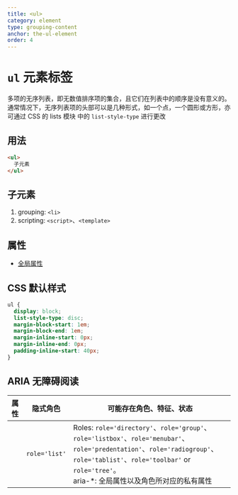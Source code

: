 ```yaml
---
title: <ul>
category: element
type: grouping-content
anchor: the-ul-element
order: 4
---
```


# `ul` 元素标签

多项的无序列表，即无数值排序项的集合，且它们在列表中的顺序是没有意义的。通常情况下，无序列表项的头部可以是几种形式，如一个点，一个圆形或方形，亦可通过 CSS 的 lists 模块 中的 `list-style-type` 进行更改

## 用法

```html
<ul>
  子元素
</ul>
```

## 子元素

1. grouping: `<li>`
1. scripting: `<script>`、`<template>`

## 属性

* [全局属性](/front-end/HTML/attribute#anchor-全局属性)

## CSS 默认样式

```css
ul {
  display: block;
  list-style-type: disc;
  margin-block-start: 1em;
  margin-block-end: 1em;
  margin-inline-start: 0px;
  margin-inline-end: 0px;
  padding-inline-start: 40px;
}
```

## ARIA 无障碍阅读

| 属性 | 隐式角色 | 可能存在角色、特征、状态 |
| ---- | ---- | ---- |
| | `role='list'` | Roles: `role='directory'`、`role='group'`、`role='listbox'`、`role='menubar'`、`role='predentation'`、`role='radiogroup'`、`role='tablist'`、`role='toolbar'` or `role='tree'`。 <br> aria-*: 全局属性以及角色所对应的私有属性 |
